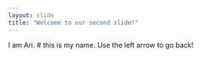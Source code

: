 ```yaml
---
layout: slide
title: "Welcome to our second slide!"
---
```

I am Ari. # this is my name.
Use the left arrow to go back!
